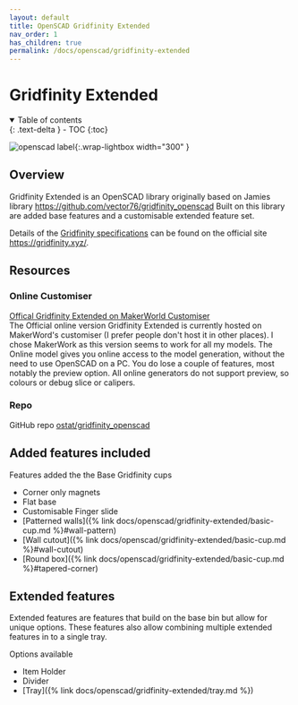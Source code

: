 ```yaml
---
layout: default
title: OpenSCAD Gridfinity Extended
nav_order: 1
has_children: true
permalink: /docs/openscad/gridfinity-extended
---
```


# Gridfinity Extended

<details open markdown="block">
  <summary>
    Table of contents
  </summary>
  {: .text-delta }
- TOC
{:toc}
</details>

![openscad label](/assets/openscad/gridfinity-extended/gridfinity_basic_cup-multi_text.gif){:.wrap-lightbox width="300" }

## Overview
Gridfinity Extended is an OpenSCAD library originally based on Jamies library https://github.com/vector76/gridfinity_openscad
Built on this library are added base features and a customisable extended feature set.

Details of the [Gridfinity specifications](https://gridfinity.xyz/specification/) can be found on the official site https://gridfinity.xyz/.

## Resources
### Online Customiser
[Offical Gridfinity Extended on MakerWorld Customiser](https://makerworld.com/en/models/481168)<br>
The Official online version Gridfinity Extended is currently hosted on MakerWord's customiser (I prefer people don't host it in other places). I chose MakerWork as this version seems to work for all my models.
The Online model gives you online access to the model generation, without the need to use OpenSCAD on a PC. You do lose a couple of features, most notably the preview option. All online generators do not support preview, so colours or debug slice or calipers.


### Repo
GitHub repo [ostat/gridfinity_openscad](https://github.com/ostat/gridfinity_extended_openscad)

## Added features included
Features added the the Base Gridfinity cups
  - Corner only magnets
  - Flat base
  - Customisable Finger slide
  - [Patterned walls]({% link docs/openscad/gridfinity-extended/basic-cup.md %}#wall-pattern)
  - [Wall cutout]({% link docs/openscad/gridfinity-extended/basic-cup.md %}#wall-cutout)
  - [Round box]({% link docs/openscad/gridfinity-extended/basic-cup.md %}#tapered-corner)

## Extended features
Extended features are features that build on the base bin but allow for unique options. These features also allow combining multiple extended features in to a single tray.

Options available
 - Item Holder    
 - Divider
 - [Tray]({% link docs/openscad/gridfinity-extended/tray.md %})
